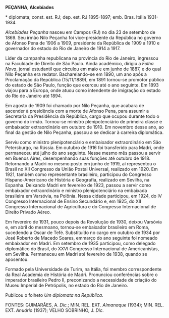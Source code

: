**PEÇANHA, Alcebíades**

\* diplomata; const. est. RJ; dep. est. RJ 1895-1897; emb. Bras. Itália
1931-1934.

*Alcebíades Peçanha* nasceu em Campos (RJ) no dia 23 de setembro de
1869. Seu irmão Nilo Peçanha foi vice-presidente da República no governo
de Afonso Pena de 1906 a 1909, presidente da República de 1909 a 1910 e
governador do estado do Rio de Janeiro de 1914 a 1917.

Líder da campanha republicana na província do Rio de Janeiro, ingressou
na Faculdade de Direito de São Paulo. Ainda acadêmico, dirigiu a *Folha
Nova*, jornal estudantil que circulou em maio e em junho de 1887, e do
qual Nilo Peçanha era redator. Bacharelando-se em 1890, um ano após a
Proclamação da República (15/11/1889), em 1891 tornou-se promotor
público do estado de São Paulo, função que exerceu até o ano seguinte.
Em 1893 viajou para a Europa, onde atuou como intendente de imigração do
estado do Rio de Janeiro até 1894.

Em agosto de 1909 foi chamado por Nilo Peçanha, que acabara de ascender
à presidência com a morte de Afonso Pena, para assumir a Secretaria da
Presidência da República, cargo que ocupou durante todo o governo do
irmão. Tornou-se ministro plenipotenciário de primeira classe e
embaixador extraordinário em outubro de 1910. Em novembro desse ano, ao
final da gestão de Nilo Peçanha, passou a se dedicar à carreira
diplomática.

Serviu como ministro plenipotenciário e embaixador extraordinário em São
Petersburgo, na Rússia. Em outubro de 1916 foi transferido para Madri,
onde permaneceu até julho do ano seguinte. Nesse mesmo mês passou a
servir em Buenos Aires, desempenhando suas funções até outubro de 1918.
Retornando a Madri no mesmo posto em junho de 1919, aí representou o
Brasil no XII Congresso da União Postal Universal, realizado em 1920. Em
1921, também como representante brasileiro, participou do Congresso
Hispano-Americano de História e Geografia, realizado em Sevilha, na
Espanha. Deixando Madri em fevereiro de 1923, passou a servir como
embaixador extraordinário e ministro plenipotenciário na embaixada
brasileira em Varsóvia, na Polônia. Nessa cidade participou, em 1924, do
IV Congresso Internacional de Ensino Secundário e, em 1925, do XII
Congresso Internacional de Agricultura e do Congresso Internacional de
Direito Privado Aéreo.

Em fevereiro de 1931, pouco depois da Revolução de 1930, deixou Varsóvia
e, em abril do mesmoano, tornou-se embaixador brasileiro em Roma,
sucedendo a Oscar de Tefé. Substituído no cargo em outubro de 1934 por
José Roberto de Macedo Soares, emmarço do ano seguinte foi nomeado
embaixador em Madri. Em setembro de 1935 participou, como delegado
diplomático do Brasil, do XXVI Congresso Internacional de Americanistas,
em Sevilha. Permaneceu em Madri até fevereiro de 1938, quando se
aposentou.

Formado pela Universidade de Turim, na Itália, foi membro correspondente
da Real Academia de História de Madri. Pronunciou conferências sobre o
imperador brasileiro Pedro II, preconizando a necessidade de criação do
Museu Imperial de Petrópolis, no estado do Rio de Janeiro.

Publicou o folheto *Um diplomata na República*.

FONTES: GUIMARÃES, A. *Dic.*; MIN. REL. EXT. *Almanaque* (1934); MIN.
REL. EXT. *Anuário* (1937); VELHO SOBRINHO, J. *Dic*.
